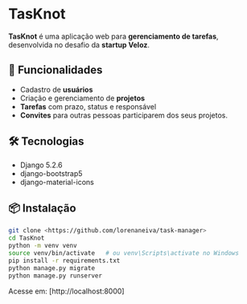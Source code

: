 # TasKnot

**TasKnot** é uma aplicação web para **gerenciamento de tarefas**, desenvolvida no desafio da **startup Veloz**.

## 🚀 Funcionalidades

* Cadastro de **usuários**
* Criação e gerenciamento de **projetos**
* **Tarefas** com prazo, status e responsável
* **Convites** para outras pessoas participarem dos seus projetos.

## 🛠️ Tecnologias

* Django 5.2.6
* django-bootstrap5
* django-material-icons

## 📦 Instalação

```bash
git clone <https://github.com/lorenaneiva/task-manager>
cd TasKnot
python -m venv venv
source venv/bin/activate   # ou venv\Scripts\activate no Windows
pip install -r requirements.txt
python manage.py migrate
python manage.py runserver
```

Acesse em: [http://localhost:8000]



